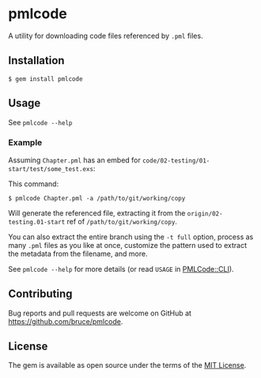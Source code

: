 # pmlcode

A utility for downloading code files referenced by `.pml` files.

## Installation

    $ gem install pmlcode

## Usage

See `pmlcode --help`

### Example

Assuming `Chapter.pml` has an embed for
`code/02-testing/01-start/test/some_test.exs`:

This command:

    $ pmlcode Chapter.pml -a /path/to/git/working/copy

Will generate the referenced file, extracting it from the
`origin/02-testing.01-start` ref of `/path/to/git/working/copy`.

You can also extract the entire branch using the `-t full` option,
process as many `.pml` files as you like at once, customize the
pattern used to extract the metadata from the filename, and more.

See `pmlcode --help` for more details (or read `USAGE`
in [PMLCode::CLI](./lib/pmlcode/cli.rb)).

## Contributing

Bug reports and pull requests are welcome on GitHub at
https://github.com/bruce/pmlcode.

## License

The gem is available as open source under the terms of
the [MIT License](http://opensource.org/licenses/MIT).
